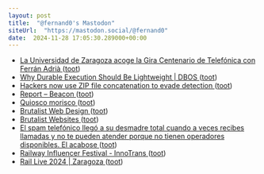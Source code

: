 ```yaml
---
layout: post
title:  "@fernand0's Mastodon"
siteUrl:  "https://mastodon.social/@fernand0"
date:  2024-11-28 17:05:30.289000+00:00
---
```

*  [La Universidad de Zaragoza acoge la Gira Centenario de Telefónica con Ferrán Adrià ](https://www.unizar.es/actualidad/vernoticia_ng.php?id=8656) ([toot](https://mastodon.social/@fernand0/113561667520572209))
*  [Why Durable Execution Should Be Lightweight \| DBOS ](https://www.dbos.dev/blog/what-is-lightweight-durable-executio) ([toot](https://mastodon.social/@fernand0/113561458482056290))
*  [Hackers now use ZIP file concatenation to evade detection ](https://www.bleepingcomputer.com/news/security/hackers-now-use-zip-file-concatenation-to-evade-detection) ([toot](https://mastodon.social/@fernand0/113561242125104831))
*  [Report – Beacon ](https://digitalbeacon.co/report/blog-elmundoesimperfecto-co) ([toot](https://mastodon.social/@fernand0/113560579758373125))
*  [Quiosco morisco ](https://www.flickr.com/photos/fernand0/54147735082) ([toot](https://mastodon.social/@fernand0/113560412665901210))
*  [Brutalist Web Design ](https://brutalist-web.design) ([toot](https://mastodon.social/@fernand0/113560385463904851))
*  [Brutalist Websites ](https://brutalistwebsites.com) ([toot](https://mastodon.social/@fernand0/113560069893555500))
*  [El spam telefónico llegó a su desmadre total cuando a veces recibes llamadas y no te pueden atender porque no tienen operadores disponibles. El acabose ](https://mastodon.social/@fernand0/113560047953836851) ([toot](https://mastodon.social/@fernand0/113560047953836851))
*  [Railway Influencer Festival - InnoTrans ](https://www.innotrans.de/en/program/supporting-program/railway-influencer-festival) ([toot](https://mastodon.social/@fernand0/113559881586791344))
*  [Rail Live 2024 \| Zaragoza ](https://www.terrapinn.com/conference/rail-live) ([toot](https://mastodon.social/@fernand0/113558891283890423))
